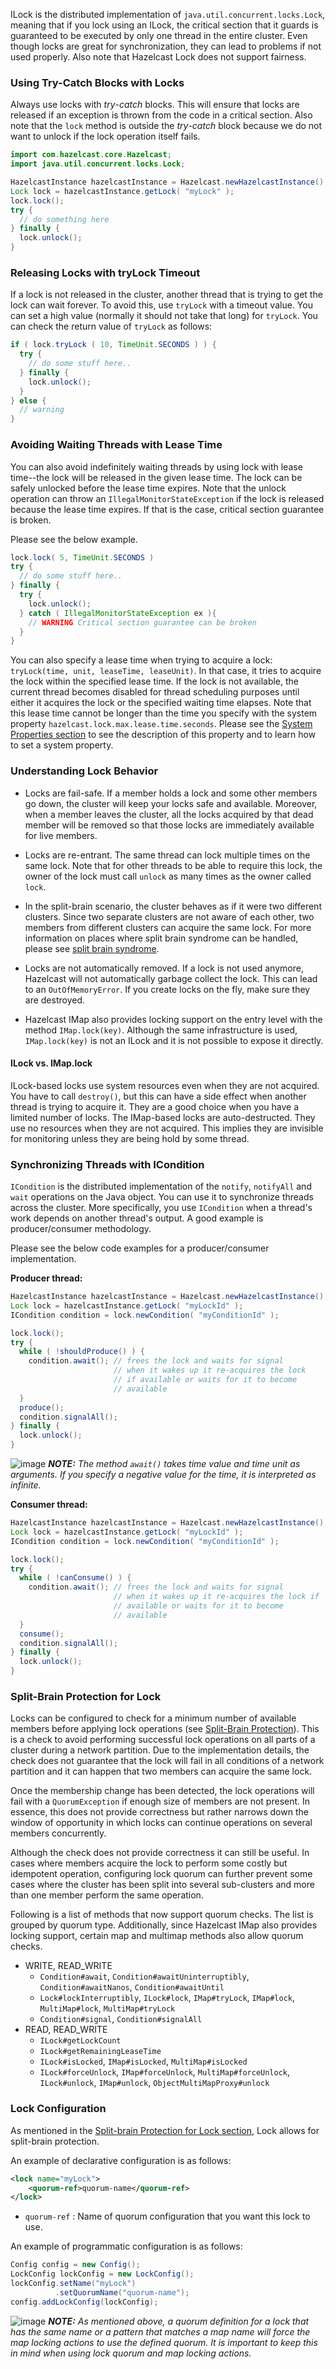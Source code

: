 
ILock is the distributed implementation of `java.util.concurrent.locks.Lock`, meaning that if you lock using an ILock, the critical
section that it guards is guaranteed to be executed by only one thread in the entire cluster. Even though locks are great for synchronization, they can lead to problems if not used properly. Also note that Hazelcast Lock does not support fairness.

### Using Try-Catch Blocks with Locks

Always use locks with *try*-*catch* blocks. This will ensure that locks are released if an exception is thrown from
the code in a critical section. Also note that the `lock` method is outside the *try*-*catch* block because we do not want to unlock
if the lock operation itself fails.

```java
import com.hazelcast.core.Hazelcast;
import java.util.concurrent.locks.Lock;

HazelcastInstance hazelcastInstance = Hazelcast.newHazelcastInstance();
Lock lock = hazelcastInstance.getLock( "myLock" );
lock.lock();
try {
  // do something here
} finally {
  lock.unlock();
}
```

### Releasing Locks with tryLock Timeout

If a lock is not released in the cluster, another thread that is trying to get the
lock can wait forever. To avoid this, use `tryLock` with a timeout value. You can
set a high value (normally it should not take that long) for `tryLock`. You can check the return value of `tryLock` as follows:

```java
if ( lock.tryLock ( 10, TimeUnit.SECONDS ) ) {
  try {  
    // do some stuff here..  
  } finally {  
    lock.unlock();  
  }   
} else {
  // warning
}
```

### Avoiding Waiting Threads with Lease Time

You can also avoid indefinitely waiting threads by using lock with lease time--the lock will be released in the given lease time. The lock can be safely unlocked before the lease time expires. Note that the unlock operation can
throw an `IllegalMonitorStateException` if the lock is released because the lease time expires. If that is the case, critical section guarantee is broken.

Please see the below example.

```java
lock.lock( 5, TimeUnit.SECONDS )
try {
  // do some stuff here..
} finally {
  try {
    lock.unlock();
  } catch ( IllegalMonitorStateException ex ){
    // WARNING Critical section guarantee can be broken
  }
}
```

You can also specify a lease time when trying to acquire a lock: `tryLock(time, unit, leaseTime, leaseUnit)`. In that case, it tries to acquire the lock within the specified lease time. If the lock is not available, the current thread becomes disabled for thread scheduling purposes until either it acquires the lock or the specified waiting time elapses. Note that this lease time cannot be longer than the time you specify with the system property `hazelcast.lock.max.lease.time.seconds`. Please see the [System Properties section](/25_System_Properties) to see the description of this property and to learn how to set a system property.



### Understanding Lock Behavior

- Locks are fail-safe. If a member holds a lock and some other members go down, the cluster will keep your locks safe and available.
Moreover, when a member leaves the cluster, all the locks acquired by that dead member will be removed so that those
locks are immediately available for live members.

- Locks are re-entrant. The same thread can lock multiple times on the same lock. Note that for other threads to be
 able to require this lock, the owner of the lock must call `unlock` as many times as the owner called `lock`.

- In the split-brain scenario, the cluster behaves as if it were two different clusters. Since two separate clusters are not aware of each other,
two members from different clusters can acquire the same lock.
For more information on places where split brain syndrome can be handled, please see [split brain syndrome](/24_Network_Partitioning/00_Split_Brain_Syndrome.md).

- Locks are not automatically removed. If a lock is not used anymore, Hazelcast will not automatically garbage collect the lock. 
This can lead to an `OutOfMemoryError`. If you create locks on the fly, make sure they are destroyed.

- Hazelcast IMap also provides locking support on the entry level with the method `IMap.lock(key)`. Although the same infrastructure 
is used, `IMap.lock(key)` is not an ILock and it is not possible to expose it directly.

#### ILock vs. IMap.lock

ILock-based locks use system resources even when they are not acquired. You have to call `destroy()`, but this can have a side effect when another thread is trying to acquire it. They are a good choice when you have a limited number of locks. The IMap-based locks are auto-destructed. They use no resources when they are not acquired. This implies they are invisible for monitoring unless they are being hold by some thread.

### Synchronizing Threads with ICondition

`ICondition` is the distributed implementation of the `notify`, `notifyAll` and `wait` operations on the Java object. You can use it to synchronize
threads across the cluster. More specifically, you use `ICondition` when a thread's work depends on another thread's output. A good example
is producer/consumer methodology. 

Please see the below code examples for a producer/consumer implementation.

**Producer thread:**

```java
HazelcastInstance hazelcastInstance = Hazelcast.newHazelcastInstance();
Lock lock = hazelcastInstance.getLock( "myLockId" );
ICondition condition = lock.newCondition( "myConditionId" );

lock.lock();
try {
  while ( !shouldProduce() ) {
    condition.await(); // frees the lock and waits for signal
                       // when it wakes up it re-acquires the lock
                       // if available or waits for it to become
                       // available
  }
  produce();
  condition.signalAll();
} finally {
  lock.unlock();
}
```

![image](../images/NoteSmall.jpg) ***NOTE:*** *The method `await()` takes time value and time unit as arguments. If you specify a negative value for the time, it is interpreted as infinite.*

**Consumer thread:**
       
```java       
HazelcastInstance hazelcastInstance = Hazelcast.newHazelcastInstance();
Lock lock = hazelcastInstance.getLock( "myLockId" );
ICondition condition = lock.newCondition( "myConditionId" );

lock.lock();
try {
  while ( !canConsume() ) {
    condition.await(); // frees the lock and waits for signal
                       // when it wakes up it re-acquires the lock if 
                       // available or waits for it to become
                       // available
  }
  consume();
  condition.signalAll();
} finally {
  lock.unlock();
}
```

### Split-Brain Protection for Lock

Locks can be configured to check for a minimum number of available members before applying lock operations (see [Split-Brain Protection](/24_Network_Partitioning/01_Split_Brain_Protection.md)). This is a check to avoid performing successful lock operations on all parts of a cluster during a network partition. Due to the implementation details, the check does not guarantee that the lock will fail in all conditions of a network partition and it can happen that two members can acquire the same lock.

Once the membership change has been detected, the lock operations will fail with a `QuorumException` if enough size of members are not present. In essence, this does not provide correctness but rather narrows down the window of opportunity in which locks can continue operations on several members concurrently.

Although the check does not provide correctness it can still be useful. In cases where members acquire the lock to perform some costly but idempotent operation, configuring lock quorum can further prevent some cases where the cluster has been split into several sub-clusters and more than one member perform the same operation.

Following is a list of methods that now support quorum checks. The list is grouped by quorum type. Additionally, since Hazelcast IMap also provides locking support, certain map and multimap methods also allow quorum checks.

- WRITE, READ_WRITE
    - `Condition#await`, `Condition#awaitUninterruptibly`, `Condition#awaitNanos`, `Condition#awaitUntil`
    - `Lock#lockInterruptibly`, `ILock#lock`, `IMap#tryLock`, `IMap#lock`, `MultiMap#lock`, `MultiMap#tryLock`
    - `Condition#signal`, `Condition#signalAll`
- READ, READ_WRITE
    - `ILock#getLockCount`
    - `ILock#getRemainingLeaseTime`
    - `ILock#isLocked`, `IMap#isLocked`, `MultiMap#isLocked`
    - `ILock#forceUnlock`, `IMap#forceUnlock`, `MultiMap#forceUnlock`, `ILock#unlock`, `IMap#unlock`, `ObjectMultiMapProxy#unlock`

### Lock Configuration

As mentioned in the [Split-brain Protection for Lock section](/06_Distributed_Data_Structures/00_Map/07_Locking_Maps.md), Lock allows for split-brain protection. 

An example of declarative configuration is as follows:

```xml
<lock name="myLock">
    <quorum-ref>quorum-name</quorum-ref>
</lock>
```

- `quorum-ref` : Name of quorum configuration that you want this lock to use.

An example of programmatic configuration is as follows:

```java
Config config = new Config();
LockConfig lockConfig = new LockConfig();
lockConfig.setName("myLock")
          .setQuorumName("quorum-name");
config.addLockConfig(lockConfig);
```

![image](../images/NoteSmall.jpg) ***NOTE:*** *As mentioned above, a quorum definition for a lock that has the same name or a pattern that matches a map name will force the map locking actions to use the defined quorum. It is important to keep this in mind when using lock quorum and map locking actions.*